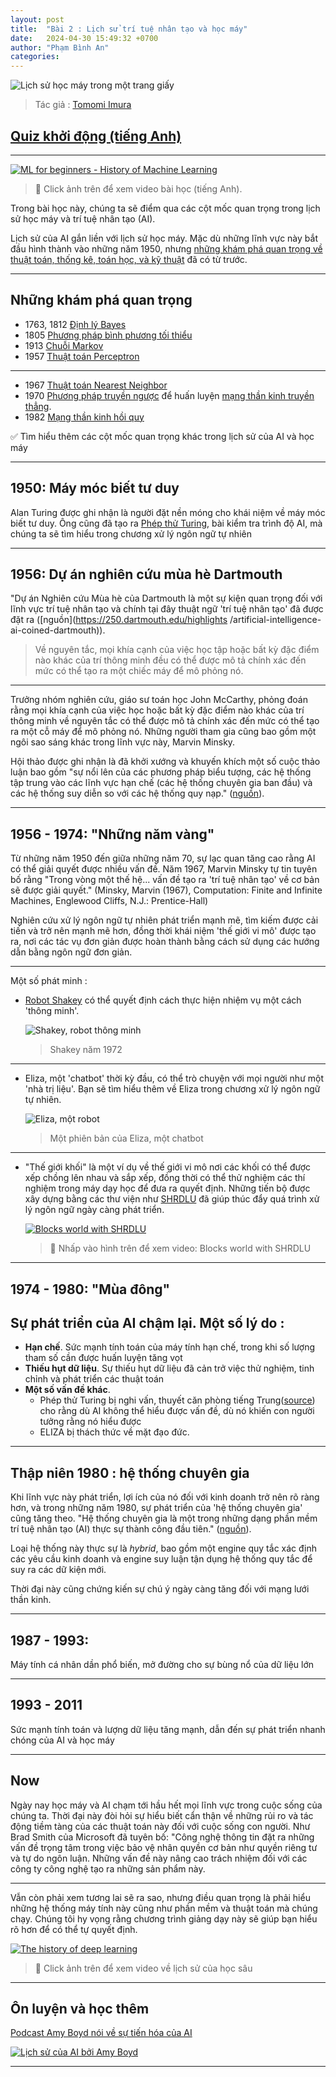 ```yaml
---
layout: post
title:  "Bài 2 : Lịch sử trí tuệ nhân tạo và học máy"
date:   2024-04-30 15:49:32 +0700
author: "Phạm Bình An"
categories: 
---
```


![Lịch sử học máy trong một trang giấy]({{site.url}}/images/ml-history.png)
> Tác giả : [Tomomi Imura](https://www.twitter.com/girlie_mac)

## [Quiz khởi động (tiếng Anh)](https://gray-sand-07a10f403.1.azurestaticapps.net/quiz/3/)

---

[![ML for beginners - History of Machine Learning](https://img.youtube.com/vi/N6wxM4wZ7V0/0.jpg)](https://youtu.be/N6wxM4wZ7V0 "ML for beginners - History of Machine Learning")

> 🎥 Click ảnh trên để xem video bài học (tiếng Anh).

Trong bài học này, chúng ta sẽ điểm qua các cột mốc quan trọng trong lịch sử học máy và trí tuệ nhân tạo (AI).

Lịch sử của AI gắn liền với lịch sử học máy. Mặc dù những lĩnh vực này bắt đầu hình thành vào những năm 1950, nhưng [những khám phá quan trọng về thuật toán, thống kê, toán học, và kỹ thuật](https://wikipedia.org/wiki/Timeline_of_machine_learning) đã có từ trước. 

---
## Những khám phá quan trọng

- 1763, 1812 [Định lý Bayes](https://wikipedia.org/wiki/Bayes%27_theorem)
- 1805 [Phương pháp bình phương tối thiểu](https://wikipedia.org/wiki/Least_squares) 
- 1913 [Chuỗi Markov](https://wikipedia.org/wiki/Markov_chain)
- 1957 [Thuật toán Perceptron](https://wikipedia.org/wiki/Perceptron)

---

- 1967 [Thuật toán Nearest Neighbor](https://wikipedia.org/wiki/Nearest_neighbor) 
- 1970 [Phương pháp truyền ngược](https://wikipedia.org/wiki/Backpropagation) để huấn luyện [mạng thần kinh truyền thẳng](https://wikipedia.org/wiki/Feedforward_neural_network).
- 1982 [Mạng thần kinh hồi quy](https://wikipedia.org/wiki/Recurrent_neural_network) 

✅ Tìm hiểu thêm các cột mốc quan trọng khác trong lịch sử của AI và học máy

---
## 1950: Máy móc biết tư duy

Alan Turing được ghi nhận là người đặt nền móng cho khái niệm về máy móc biết tư duy. Ông cũng đã tạo ra [Phép thử Turing](https://www.bbc.com/news/technology-18475646), bài kiểm tra trình độ AI, mà chúng ta sẽ tìm hiểu trong chương xử lý ngôn ngữ tự nhiên

---
## 1956: Dự án nghiên cứu mùa hè Dartmouth

"Dự án Nghiên cứu Mùa hè của Dartmouth là một sự kiện quan trọng đối với lĩnh vực trí tuệ nhân tạo và chính tại đây thuật ngữ 'trí tuệ nhân tạo' đã được đặt ra ([nguồn](https://250.dartmouth.edu/highlights /artificial-intelligence-ai-coined-dartmouth)).

> Về nguyên tắc, mọi khía cạnh của việc học tập hoặc bất kỳ đặc điểm nào khác của trí thông minh đều có thể được mô tả chính xác đến mức có thể tạo ra một chiếc máy để mô phỏng nó.

---

Trưởng nhóm nghiên cứu, giáo sư toán học John McCarthy, phỏng đoán rằng mọi khía cạnh của việc học hoặc bất kỳ đặc điểm nào khác của trí thông minh về nguyên tắc có thể được mô tả chính xác đến mức có thể tạo ra một cỗ máy để mô phỏng nó. Những người tham gia cũng bao gồm một ngôi sao sáng khác trong lĩnh vực này, Marvin Minsky.

Hội thảo được ghi nhận là đã khởi xướng và khuyến khích một số cuộc thảo luận bao gồm "sự nổi lên của các phương pháp biểu tượng, các hệ thống tập trung vào các lĩnh vực hạn chế (các hệ thống chuyên gia ban đầu) và các hệ thống suy diễn so với các hệ thống quy nạp." ([nguồn](https://wikipedia.org/wiki/Dartmouth_workshop)).

---
## 1956 - 1974: "Những năm vàng"

Từ những năm 1950 đến giữa những năm 70, sự lạc quan tăng cao rằng AI có thể giải quyết được nhiều vấn đề. Năm 1967, Marvin Minsky tự tin tuyên bố rằng "Trong vòng một thế hệ... vấn đề tạo ra 'trí tuệ nhân tạo' về cơ bản sẽ được giải quyết." (Minsky, Marvin (1967), Computation: Finite and Infinite Machines, Englewood Cliffs, N.J.: Prentice-Hall)

Nghiên cứu xử lý ngôn ngữ tự nhiên phát triển mạnh mẽ, tìm kiếm được cải tiến và trở nên mạnh mẽ hơn, đồng thời khái niệm 'thế giới vi mô' được tạo ra, nơi các tác vụ đơn giản được hoàn thành bằng cách sử dụng các hướng dẫn bằng ngôn ngữ đơn giản.

---

Một số phát minh :

* [Robot Shakey](https://wikipedia.org/wiki/Shakey_the_robot) có thể quyết định cách thực hiện nhiệm vụ một cách 'thông minh'.

     ![Shakey, robot thông minh]({{site.url}}/images/shakey.jpg)
     > Shakey năm 1972

---

* Eliza, một 'chatbot' thời kỳ đầu, có thể trò chuyện với mọi người như một 'nhà trị liệu'. Bạn sẽ tìm hiểu thêm về Eliza trong chương xử lý ngôn ngữ tự nhiên.

     ![Eliza, một robot]({{site.url}}/images/eliza.png)
     > Một phiên bản của Eliza, một chatbot

---

* "Thế giới khối" là một ví dụ về thế giới vi mô nơi các khối có thể được xếp chồng lên nhau và sắp xếp, đồng thời có thể thử nghiệm các thí nghiệm trong máy dạy học để đưa ra quyết định. Những tiến bộ được xây dựng bằng các thư viện như [SHRDLU](https://wikipedia.org/wiki/SHRDLU) đã giúp thúc đẩy quá trình xử lý ngôn ngữ ngày càng phát triển.

     [![Blocks world with SHRDLU](https://img.youtube.com/vi/QAJz4YKUwqw/0.jpg)](https://www.youtube.com/watch?v=QAJz4YKUwqw "Blocks world with SHRDLU" )

     > 🎥 Nhấp vào hình trên để xem video: Blocks world with SHRDLU

---
## 1974 - 1980: "Mùa đông"

Sự phát triển của AI chậm lại. Một số lý do :
---
- **Hạn chế**. Sức mạnh tính toán của máy tính hạn chế, trong khi số lượng tham số cần được huấn luyện tăng vọt
- **Thiếu hụt dữ liệu**. Sự thiếu hụt dữ liệu đã cản trở việc thử nghiệm, tinh chỉnh và phát triển các thuật toán
- **Một số vấn đề khác**. 
  - Phép thử Turing bị nghi vấn, thuyết căn phòng tiếng Trung([source](https://plato.stanford.edu/entries/chinese-room/)) cho rằng dù AI không thể hiểu được vấn đề, dù nó khiến con người tưởng rằng nó hiểu được
  - ELIZA bị thách thức về mặt đạo đức.

---
## Thập niên 1980 : hệ thống chuyên gia

Khi lĩnh vực này phát triển, lợi ích của nó đối với kinh doanh trở nên rõ ràng hơn, và trong những năm 1980, sự phát triển của 'hệ thống chuyên gia' cũng tăng theo. "Hệ thống chuyên gia là một trong những dạng phần mềm trí tuệ nhân tạo (AI) thực sự thành công đầu tiên." ([nguồn](https://wikipedia.org/wiki/Expert_system)).

Loại hệ thống này thực sự là _hybrid_, bao gồm một engine quy tắc xác định các yêu cầu kinh doanh và engine suy luận tận dụng hệ thống quy tắc để suy ra các dữ kiện mới.

Thời đại này cũng chứng kiến ​​sự chú ý ngày càng tăng đối với mạng lưới thần kinh.

---
## 1987 - 1993: 

Máy tính cá nhân dần phổ biến, mở đường cho sự bùng nổ của dữ liệu lớn

---
## 1993 - 2011

Sức mạnh tính toán và lượng dữ liệu tăng mạnh, dẫn đến sự phát triển nhanh chóng của AI và học máy

---
## Now

Ngày nay học máy và AI chạm tới hầu hết mọi lĩnh vực trong cuộc sống của chúng ta. Thời đại này đòi hỏi sự hiểu biết cẩn thận về những rủi ro và tác động tiềm tàng của các thuật toán này đối với cuộc sống con người. Như Brad Smith của Microsoft đã tuyên bố: "Công nghệ thông tin đặt ra những vấn đề trọng tâm trong việc bảo vệ nhân quyền cơ bản như quyền riêng tư và tự do ngôn luận. Những vấn đề này nâng cao trách nhiệm đối với các công ty công nghệ tạo ra những sản phẩm này. 

---

Vẫn còn phải xem tương lai sẽ ra sao, nhưng điều quan trọng là phải hiểu những hệ thống máy tính này cũng như phần mềm và thuật toán mà chúng chạy. Chúng tôi hy vọng rằng chương trình giảng dạy này sẽ giúp bạn hiểu rõ hơn để có thể tự quyết định.


[![The history of deep learning](https://img.youtube.com/vi/mTtDfKgLm54/0.jpg)](https://www.youtube.com/watch?v=mTtDfKgLm54 "The history of deep learning")
> 🎥 Click ảnh trên để xem video về lịch sử của học sâu
---

## Ôn luyện và học thêm

[Podcast Amy Boyd nói về sự tiến hóa của AI](http://runasradio.com/Shows/Show/739)

[![Lịch sử của AI bởi Amy Boyd](https://img.youtube.com/vi/EJt3_bFYKss/0.jpg)](https://www.youtube.com/watch?v=EJt3_bFYKss "The history of AI by Amy Boyd")

---
